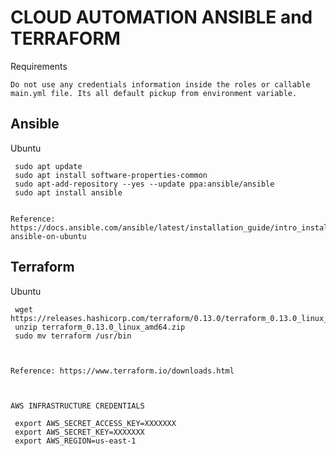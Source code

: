 # CLOUD AUTOMATION ANSIBLE and TERRAFORM 

Requirements

    Do not use any credentials information inside the roles or callable main.yml file. Its all default pickup from environment variable.
  

  Ansible
  -------

  Ubuntu 

     sudo apt update
     sudo apt install software-properties-common
     sudo apt-add-repository --yes --update ppa:ansible/ansible
     sudo apt install ansible


    Reference: https://docs.ansible.com/ansible/latest/installation_guide/intro_installation.html#installing-ansible-on-ubuntu
    
  
  Terraform
  ---------

  Ubuntu

     wget https://releases.hashicorp.com/terraform/0.13.0/terraform_0.13.0_linux_amd64.zip
     unzip terraform_0.13.0_linux_amd64.zip
     sudo mv terraform /usr/bin
    
    
    
    Reference: https://www.terraform.io/downloads.html
    
    

    AWS INFRASTRUCTURE CREDENTIALS

     export AWS_SECRET_ACCESS_KEY=XXXXXXX
     export AWS_SECRET_KEY=XXXXXXX
     export AWS_REGION=us-east-1
